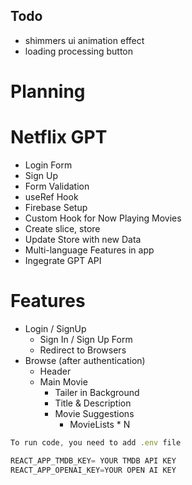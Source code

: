 ## Todo 
- shimmers ui animation effect
- loading processing button

# Planning

# Netflix GPT

- Login Form
- Sign Up
- Form Validation
- useRef Hook
- Firebase Setup
- Custom Hook for Now Playing Movies
- Create slice, store
- Update Store with new Data
- Multi-language Features in app
- Ingegrate GPT API

# Features

- Login / SignUp
  - Sign In / Sign Up Form
  - Redirect to Browsers
- Browse (after authentication)
  - Header
  - Main Movie
    - Tailer in Background
    - Title & Description
    - Movie Suggestions
      - MovieLists \* N

```js
To run code, you need to add .env file

REACT_APP_TMDB_KEY= YOUR TMDB API KEY
REACT_APP_OPENAI_KEY=YOUR OPEN AI KEY
```
